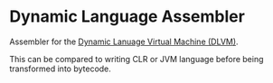 # Dynamic Language Assembler

Assembler for the [Dynamic Lanuage Virtual Machine (DLVM)](https://github.com/ksteensig/dlvm).

This can be compared to writing CLR or JVM language before being transformed into bytecode.

